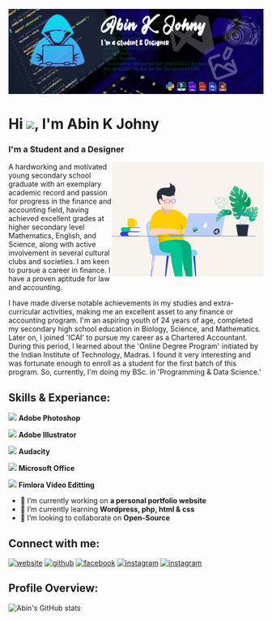![I'm a student and a designer.](https://github.com/abinkjohny/abinkjohny/blob/main/Banner%201.jpg)


<h1 align="left">Hi <img src="https://raw.githubusercontent.com/MartinHeinz/MartinHeinz/master/wave.gif" width="30px">, I'm Abin K Johny</h1>
<h3>I'm a Student and a Designer</h3>
<img align="right" alt="GIF" src="https://github.com/abinkjohny/abinkjohny/blob/main/image_processing20210909-29286-dr58yz.gif" width="300" height="225" />

<p>A hardworking and motivated young secondary school graduate with an exemplary academic record and passion for progress in the finance and accounting field, having achieved excellent grades at higher secondary level Mathematics, English, and Science, along with active involvement in several cultural clubs and societies. I am keen to pursue a career in finance. I have a proven aptitude for law and accounting.</p>
I have made diverse notable achievements in my studies and extra-curricular activities, making me an excellent asset to any finance or accounting program. I'm an aspiring youth of 24 years of age, completed my secondary high school education in Biology, Science, and Mathematics. Later on, I joined 'ICAI' to pursue my career as a Chartered Accountant. During this period, I learned about the 'Online Degree Program' initiated by the Indian Institute of Technology, Madras. I found it very interesting and was fortunate enough to enroll as a student for the first batch of this program. So, currently, I'm doing my BSc. in 'Programming & Data Science.'

## Skills & Experiance:

<img src='https://cdn.jsdelivr.net/npm/simple-icons@6.3.0/icons/adobephotoshop.svg' height='25'> **Adobe Photoshop**

<img src='https://cdn.jsdelivr.net/npm/simple-icons@6.3.0/icons/adobeillustrator.svg' height='25'> **Adobe Illustrator**

<img src='https://cdn.jsdelivr.net/npm/simple-icons@6.3.0/icons/audacity.svg' height='25'> **Audacity**

<img src='https://cdn.jsdelivr.net/npm/simple-icons@6.3.0/icons/microsoftoffice.svg' height='25'> **Microsoft Office**

<img src='https://upload.wikimedia.org/wikipedia/commons/e/ec/Wondershare_filmora_logo.svg' height='25'> **Fimlora Video Editting**


- 🔭 I’m currently working on **a personal portfolio website** 
- 🌱 I’m currently learning **Wordpress, php, html & css** 
- 👯 I’m looking to collaborate on **Open-Source** 

## Connect with me:
[<img src='https://cdn.jsdelivr.net/npm/simple-icons@3.0.1/icons/icloud.svg' alt='website' height='40'>](https://abinkjohny.github.io/) [<img src='https://cdn.jsdelivr.net/npm/simple-icons@3.0.1/icons/github.svg' alt='github' height='40'>](https://github.com/abinkjohny)  [<img src='https://cdn.jsdelivr.net/npm/simple-icons@3.0.1/icons/facebook.svg' alt='facebook' height='40'>](https://www.facebook.com/abin.kjohny.5)  [<img src='https://cdn.jsdelivr.net/npm/simple-icons@3.0.1/icons/instagram.svg' alt='instagram' height='40'>](https://www.instagram.com/akj_unni_k//) [<img src='https://cdn.jsdelivr.net/npm/simple-icons@3.0.1/icons/linkedin.svg' alt='instagram' height='40'>](https://www.linkedin.com/in/abin-k-johny-9214a720b/)    

## Profile Overview:  
  
![Abin's GitHub stats](https://github-readme-stats.vercel.app/api?username=abinkjohny&show_icons=true&theme=vue) 


